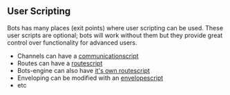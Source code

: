 ## User Scripting 

Bots has many places (exit points) where user scripting can be used. These user scripts are optional; bots will work without them but they provide great control over functionality for advanced users.

-	Channels can have a [communicationscript](ChannelsScripting.md)
-	Routes can have a [routescript](RoutesScripts.md)
-	Bots-engine can also have [it's own routescript](RouteScriptsExampleBotsEngine.md)
-	Enveloping can be modified with an [envelopescript](EnvelopeScripting.md)
-	etc